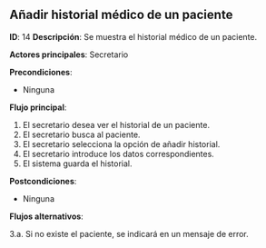 ## Añadir historial médico de un paciente

**ID**: 14
**Descripción**: Se muestra el historial médico de un paciente.

**Actores principales**: Secretario

**Precondiciones**:
* Ninguna

**Flujo principal**:
1. El secretario desea ver el historial de un paciente.
1. El secretario busca al paciente.
1. El secretario selecciona la opción de añadir historial.
1. El secretario introduce los datos correspondientes.
1. El sistema guarda el historial.

**Postcondiciones**:
* Ninguna

**Flujos alternativos**:

3.a. Si no existe el paciente, se indicará en un mensaje de error.
